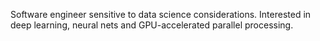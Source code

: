 Software engineer sensitive to data science considerations. Interested in deep learning, neural nets and GPU-accelerated parallel processing.